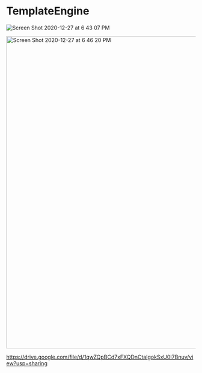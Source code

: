 # TemplateEngine
![Screen Shot 2020-12-27 at 6 43 07 PM](https://user-images.githubusercontent.com/60681276/103182756-6b166200-4873-11eb-86fc-90ae5c01fb87.png)

<img width="832" alt="Screen Shot 2020-12-27 at 6 46 20 PM" src="https://user-images.githubusercontent.com/60681276/103182814-e7a94080-4873-11eb-8fef-5c120cde7ef4.png">


https://drive.google.com/file/d/1qwZQpBCd7xFXQDnCtaIgokSxU0I7Bnuv/view?usp=sharing

